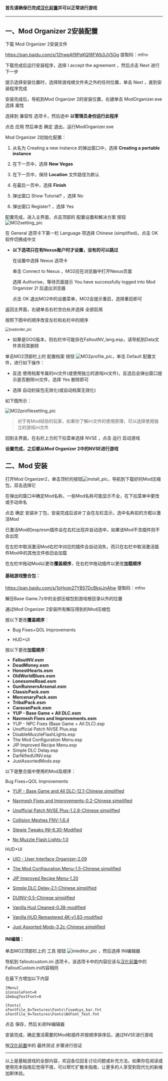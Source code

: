 #### 首先请确保已完成[汉化前置](utilities.md "汉化前置")并可以正常进行游戏

------

## 一、Mod Organizer 2安装配置

下载 Mod Organizer 2安装文件

https://pan.baidu.com/s/12hwpAf9PqKQf8FWb3JV5Gg 提取码：mfnv 

下载完成后运行安装程序，选择 I accept the agreement ，然后点击 Next 进行下一步

提示选择安装位置时，选择除游戏根文件夹之外的任何位置，单击 Next ，直到安装程序完成

安装完成后，导航到Mod Organizer 2的安装位置，右键单击 ModOrganizer.exe 选择 属性

选择到 兼容性 选项卡，然后选中 **以管理员身份运行此程序**

点击 应用 然后单击 确定 退出，运行ModOrganizer.exe

Mod Organizer 2初始化配置：

1. 从名为 Creating a new instance 的弹出窗口中，选择 **Creating a portable instance**

2. 在下一页中，选择 **New Vegas**
3. 在下一页中，保持 **Location** 文件路径为默认
4. 在最后一页中，选择 **Finish**
5. 弹出窗口 Show Tutorial? ，选择 No

6. 弹出窗口 Register? ，选择 Yes


配置完成，进入主界面，点击顶部的 配置设置和解决方案 按钮 ![MO2setting_pic](https://s1.ax1x.com/2020/07/23/UOXh7T.jpg "MO2setting_pic")

在 General 选项卡下第一栏 Language 项选择 Chinese (simplified)，点击 OK 软件切换成中文

- **以下选项只在有Nexus账户时才设置，没有的可以跳过**

  在设置中选择 Nexus 选项卡

  单击 Connect to Nexus ，MO2应在浏览器中打开Nexus页面

  选择 Authorise，等待页面提示 You have successfully logged into Mod Organizer 2! 后退出浏览器

  点击 OK 退出MO2中的设置菜单，MO2会提示重启，选择重启即可

返回主界面，右键单击右栏空白处并选择 全部启用

按照下图中的顺序改变左栏和右栏中的顺序

<img src="https://s1.ax1x.com/2020/07/23/UOjS4e.jpg" alt="loadorder_pic" title="loadorder_pic" style="zoom:80%;" />

- 如果是GOG版本，则右栏中可能存在FalloutNV_lang.esp，请导航到Data文件夹将其删除

单击MO2顶部栏上的 配置档案 按钮 ![MO2profile_pic](https://s1.ax1x.com/2020/07/23/UOxi0P.jpg "MO2profile_pic")，单击 Default 配置文件，进行如下操作：

- 反选 使用档案专属的ini文件(或使用独立的游戏ini文件)，反选后会弹出窗口提示是否删除ini文件，选择 Yes 删除即可

- 选择 自动封装包无效化(或自动档案无效化)

如下图所示：

![MO2profilesetting_pic](https://s1.ax1x.com/2020/07/23/UOzuCD.jpg "MO2profilesetting_pic")

> 对于有Mod经验的玩家，如果你了解ini文件的使用原理，可以选择使用独立的游戏ini文件

回到主界面，在右栏上方的下拉菜单选择 NVSE ，点击 运行 启动游戏

**设置完成，之后都从Mod Organizer 2中的NVSE进行游戏**

## 二、Mod 安装

打开Mod Organizer2，单击顶栏的按钮![install_pic](https://s1.ax1x.com/2020/08/01/aGy1D1.png "install_pic")，导航到下载好的Mod压缩包，双击选择它

在弹出的窗口中确定Mod名称，一些Mod名称可能显示不全，在下拉菜单中更改或手动命名

点击 确定 安装补丁包，安装完成后该补丁会在左栏显示，选中名称前的方框以激活Mod

已激活Mod的esp/esm插件会在右栏出现并自动选中，如果该Mod不含插件则不会出现

在左栏中取消激活Mod右栏中对应的插件会自动消失，而只在右栏中取消激活插件Mod中的其他文件依旧会加载

在左栏中拖动Mod以更改**覆盖顺序**，在右栏中拖动插件以更改**加载顺序**

#### 基础游戏整合包：

https://pan.baidu.com/s/1oHxqn27YB57DcBksjJnAhw 提取码：mfnv 

解压Base Game.7z中的全部压缩包到游戏根目录以外的位置

通过Mod Organizer 2安装所有解压得到的Mod压缩包

按以下更改**覆盖顺序**：

- Bug Fixes+QOL Improvements

- HUD+UI

按以下更改**加载顺序**：

- **FalloutNV.esm**
- **DeadMoney.esm**
- **HonestHearts.esm**
- **OldWorldBlues.esm**
- **LonesomeRoad.esm**
- **GunRunnersArsenal.esm**
- **ClassicPack.esm**
- **MercenaryPack.esm**
- **TribalPack.esm**
- **CaravanPack.esm**
- **YUP - Base Game + All DLC.esm**
- **Navmesh Fixes and Improvements.esm**
- YUP - NPC Fixes (Base Game + All DLC).esp
- Unofficial Patch NVSE Plus.esp
- DisableMuzzleFlashLights.esp
- The Mod Configuration Menu.esp
- JIP Improved Recipe Menu.esp
- Simple DLC Delay.esp
- DarNifiedUINV.esp
- JustAssortedMods.esp

以下是整合版中使用的Mod及顺序：

Bug Fixes+QOL Improvements

- [YUP - Base Game and All DLC-12.1-Chinese simplified](https://www.nexusmods.com/newvegas/mods/51664 "YUP")

- [Navmesh Fixes and Improvements-0.2-Chinese simplified](https://www.nexusmods.com/newvegas/mods/62041 "Navmesh Fixes")

- [Unofficial Patch NVSE Plus-1.2.8-Chinese simplified](https://www.nexusmods.com/newvegas/mods/71239 "Unofficial Patch NVSE Plus")

- [Collision Meshes FNV-1.6.4](https://www.nexusmods.com/newvegas/mods/59149 "Collision Meshes")

- [Stewie Tweaks INI-6.30-Modified](https://www.nexusmods.com/newvegas/mods/66347 "Stewie Tweaks")

- [No Muzzle Flash Lights-1.0](https://www.nexusmods.com/newvegas/mods/69038 "No Muzzle Flash Lights")

HUD+UI

- [UIO - User Interface Organizer-2.09](https://www.nexusmods.com/newvegas/mods/57174 "UIO")

- [The Mod Configuration Menu-1.5-Chinese simplified](https://www.nexusmods.com/newvegas/mods/42507 "MCM")

- [JIP Improved Recipe Menu-1.20](https://www.nexusmods.com/newvegas/mods/59638 "Improved Recipe Menu")

- [Simple DLC Delay-2.1-Chinese simplified](https://www.nexusmods.com/newvegas/mods/62779 "Simple DLC Delay")

- [DUINV-0.5-Chinese simplified](https://www.nexusmods.com/newvegas/mods/65459 "Darnified UI")

- [Vanilla Hud Cleaned-0.38-modified](https://www.nexusmods.com/newvegas/mods/70001 "Vanilla Hud Cleaned")

- [Vanilla HUD Remastered 4K-v1.83-modified](https://www.nexusmods.com/newvegas/mods/64102 "Vanilla HUD Remastered")

- [Just Assorted Mods-3.2c-Chinese simplified](https://www.nexusmods.com/newvegas/mods/66666 "Just Assorted Mods")

#### INI编辑：

单击MO2顶部栏上的 工具 按钮 ![inieditor_pic](https://s1.ax1x.com/2020/08/01/aGhXHH.jpg "inieditor_pic") ，然后选择 INI编辑器

导航到 falloutcustom.ini 选项卡，该选项卡中的内容应该与[汉化前置](utilities.md "汉化前置")中的FalloutCustom.ini内容相同

在最下方增加以下内容

    [Menu]
    iConsoleFont=8
    iDebugTextFont=8
    
    [Fonts]
    sFontFile_8=Textures\Fonts\fixedsys_kar.fnt
    sFontFile_9=Textures\Fonts\NVFont_Test.fnt


点击 保存，然后关闭INI编辑器

安装完成，确定激活需要的Mod和插件并按顺序排序后，通过NVSE进行游戏

按[汉化前置](utilities.md "汉化前置")中的 最终测试 步骤进行验证

* * *

以上是基础游戏的全部内容，欢迎各位回复讨论问题或补充方法。如果你在阅读或使用完本指南后觉得不错，可以帮忙扩散本指南，让更多的人享受到现代化的新维加斯体验。